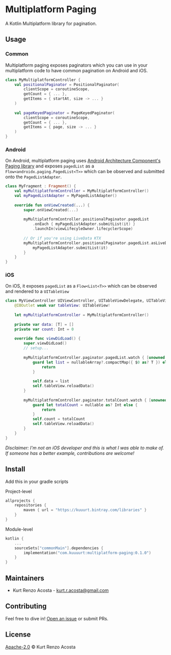 # Multiplatform Paging

A Kotlin Multiplatform library for pagination.

## Usage

### Common

Multiplatform paging exposes paginators which you can use in your multiplatform code to have common pagination on Android and iOS.

```kotlin
class MyMultiplatformController {
    val positionalPaginator = PositionalPaginator(
        clientScope = coroutineScope,
        getCount = { ... },
        getItems = { startAt, size -> ... }
    )
    
    val pageKeyedPaginator = PageKeyedPaginator(
        clientScope = coroutineScope,
        getCount = { ... },
        getItems = { page, size -> ... }
    )
}
```

### Android

On Android, multiplatform paging uses [Android Architecture Component's Paging library](https://developer.android.com/topic/libraries/architecture/paging) and exposes `pagedList` as a `Flow<androidx.paging.PagedList<T>>` which can be observed and submitted onto the `PagedListAdapter`.

```kotlin
class MyFragment : Fragment() {
    val myMultiplatformController = MyMultiplatformController()
    val myPagedListAdapter = MyPagedListAdapter()
    
    override fun onViewCreated(...) {
        super.onViewCreated(...)
        
        myMultiplatformController.positionalPaginator.pagedList
            .onEach { myPagedListAdapter.submitList(it) }
            .launchIn(viewLifecyleOwner.lifecyclerScope)
            
        // Or if you're using LiveData KTX
        myMultiplatformController.positionalPaginator.pagedList.asLiveData().observe(viewLifecycleOwner) {
            myPagedListAdapter.submitList(it)
        }
    }
}
```


### iOS

On iOS, it exposes `pagedList` as a `Flow<List<T>>` which can be observed and rendered to a `UITableView`

```swift
class MyViewController UIViewController, UITableViewDelegate, UITableViewDataSource {
    @IBOutlet weak var tableView: UITableView!
    
    let myMultiplatformController = MyMultiplatformController()
    
    private var data: [T] = []
    private var count: Int = 0
    
    override func viewDidLoad() {
        super.viewDidLoad()
        // setup...
        
        myMultiplatformController.paginator.pagedList.watch { [unowned self] nullableArray in
            guard let list = nullableArray?.compactMap({ $0 as? T }) else {
                return
            }
      
            self.data = list
            self.tableView.reloadData()
        }
    
        myMultiplatformController.paginator.totalCount.watch { [unowned self] nullable in
            guard let totalCount = nullable as? Int else {
                return
            }
            self.count = totalCount
            self.tableView.reloadData()
        }
    }
}
```

*Disclaimer: I'm not an iOS developer and this is what I was able to make of. If someone has a better example, contributions are welcome!*

## Install

Add this in your gradle scripts

Project-level
```kotlin
allprojects {
    repositories {
        maven { url = "https://kuuurt.bintray.com/libraries" }
    }
}
```

Module-level
```kotlin
kotlin {
    ...
    sourceSets["commonMain"].dependencies {
        implementation("com.kuuuurt:multiplatform-paging:0.1.0")
    }
}
```

## Maintainers

- Kurt Renzo Acosta - [kurt.r.acosta@gmail.com](mailto:kurt.r.acosta@gmail.com)

## Contributing

Feel free to dive in! [Open an issue](https://github.com/kuuuurt/multiplatform-paging/issues/new) or submit PRs.

## License

[Apache-2.0](LICENSE) © Kurt Renzo Acosta
